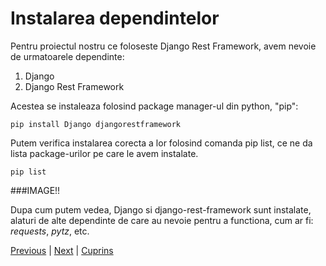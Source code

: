 # Instalarea dependintelor

Pentru proiectul nostru ce foloseste Django Rest Framework, avem nevoie de urmatoarele dependinte:

1. Django
2. Django Rest Framework

Acestea se instaleaza folosind package manager-ul din python, "pip":

```
pip install Django djangorestframework
```

Putem verifica instalarea corecta a lor folosind comanda pip list, ce ne da lista package-urilor pe care le avem instalate.

```commandline
pip list
```

###IMAGE!!

Dupa cum putem vedea, Django si django-rest-framework sunt instalate, alaturi de alte dependinte de care au nevoie
pentru a functiona, cum ar fi: *requests*, *pytz*, etc. 

[Previous][100] | [Next][101] | [Cuprins][102]

[100]: https://github.com/CookiezLIT/Django-Rest-Framework-Tutorial/blob/main/beginner/setup/1.3_creare_virtualenv.md
[101]: https://github.com/CookiezLIT/Django-Rest-Framework-Tutorial/blob/main/beginner/init_project/2.0_init_project.md
[102]: https://github.com/CookiezLIT/Django-Rest-Framework-Tutorial/blob/main/README.md
